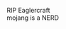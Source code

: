 RIP Eaglercraft <br>
mojang is a NERD
<!---
patritha/patritha is a ✨ special ✨ repository because its `README.md` (this file) appears on your GitHub profile.
You can click the Preview link to take a look at your changes.
--->

